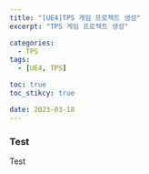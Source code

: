 ```yaml
---
title: "[UE4]TPS 게임 프로젝트 생성"
excerpt: "TPS 게임 프로젝트 생성"

categories:
  - TPS
tags:
  - [UE4, TPS]

toc: true
toc_stikcy: true

date: 2023-03-18
---
```


### Test

Test